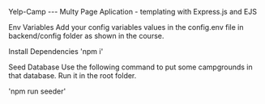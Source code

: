 Yelp-Camp --- Multy Page Aplication - templating with Express.js and EJS

Env Variables
Add your config variables values in the config.env file in backend/config folder as shown in the course.

Install Dependencies
'npm i'

Seed Database
Use the following command to put some campgrounds in that database. Run it in the root folder.

'npm run seeder'
